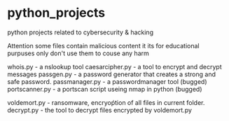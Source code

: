 # python_projects
python projects related to cybersecurity & hacking

Attention some files contain malicious content it its for educational purpuses only don't use them to couse any harm 

whois.py - a nslookup tool
caesarcipher.py - a tool to encrypt and decrypt messages 
passgen.py - a password generator that creates a strong and safe password.
passmanager.py - a passwordmanager tool (bugged) 
portscanner.py - a portscan script useing nmap in python (bugged) 


voldemort.py - ransomware, encryoṕtion of all files in current folder.
decrypt.py - the tool to decrypt files encrypted by voldemort.py
